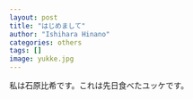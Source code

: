 ```yaml
---
layout: post
title: "はじめまして"
author: "Ishihara Hinano"
categories: others
tags: []
image: yukke.jpg
---
```


私は石原比希です。これは先日食べたユッケです。